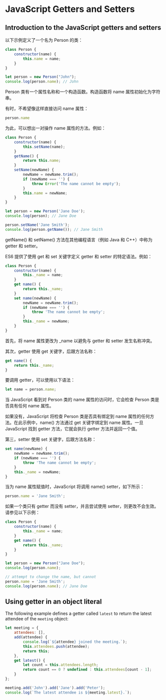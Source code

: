 # JavaScript Getters and Setters

## Introduction to the JavaScript getters and setters

以下示例定义了一个名为 Person 的类：

```js
class Person {
    constructor(name) {
        this.name = name;
    }
}

let person = new Person("John");
console.log(person.name); // John
```

Person 类有一个属性名称和一个构造函数。构造函数将 name 属性初始化为字符串。

有时，不希望像这样直接访问 name 属性：

```js
person.name
```

为此，可以想出一对操作 name 属性的方法。例如：

```js
class Person {
    constructor(name) {
        this.setName(name);
    }
    getName() {
        return this.name;
    }
    setName(newName) {
        newName = newName.trim();
        if (newName === '') {
            throw Error('The name cannot be empty');
        }
        this.name = newName;
    }
}

let person = new Person('Jane Doe');
console.log(person); // Jane Doe

person.setName('Jane Smith');
console.log(person.getName()); // Jane Smith
```

getName() 和 setName() 方法在其他编程语言（例如 Java 和 C++）中称为 getter 和 setter。

ES6 提供了使用 get 和 set 关键字定义 getter 和 setter 的特定语法。例如：

```js
class Person {
    constructor(name) {
        this._name = name;
    }
    get name() {
        return this._name;
    }
    set name(newName) {
        newName = newName.trim();
        if (newName === '') {
            throw 'The name cannot be empty';
        }
        this._name = newName;
    }
}
```

首先，将 name 属性更改为 _name 以避免与 getter 和 setter 发生名称冲突。

其次，getter 使用 get 关键字，后跟方法名称：

```js
get name() {
    return this._name;
}
```

要调用 getter，可以使用以下语法：

```js
let name = person.name;
```

当 JavaScript 看到对 Person 类的 name 属性的访问时，它会检查 Person 类是否具有任何 name 属性。

如果没有，JavaScript 将检查 Person 类是否具有绑定到 name 属性的任何方法。在此示例中，name() 方法通过 get 关键字绑定到 name 属性。一旦 JavaScript 找到 getter 方法，它就会执行 getter 方法并返回一个值。

第三，setter 使用 set 关键字，后跟方法名称：

```js
set name(newName) {
    newName = newName.trim();
    if (newName === '') {
        throw 'The name cannot be empty';
    }
    this._name = newName;
}
```

当为 name 属性赋值时，JavaScript 将调用 name() setter，如下所示：

```js
person.name = 'Jane Smith';
```

如果一个类只有 getter 而没有 setter，并且尝试使用 setter，则更改不会生效。请参见以下示例：

```js
class Person {
    constructor(name) {
        this._name = name;
    }
    get name() {
        return this._name;
    }
}

let person = new Person("Jane Doe");
console.log(person.name);

// attempt to change the name, but cannot
person.name = 'Jane Smith';
console.log(person.name); // Jane Doe
```

## Using getter in an object literal

The following example defines a getter called `latest` to return the latest attendee of the `meeting` object:

```js
let meeting = {
    attendees: [],
    add(attendee) {
        console.log(`${attendee} joined the meeting.`);
        this.attendees.push(attendee);
        return this;
    },
    get latest() {
        let count = this.attendees.length;
        return count == 0 ? undefined : this.attendees[count - 1];
    }
};

meeting.add('John').add('Jane').add('Peter');
console.log(`The latest attendee is ${meeting.latest}.`);
```